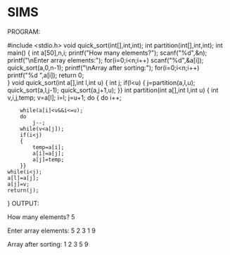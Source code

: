 # SIMS
PROGRAM:

#include <stdio.h>
void quick_sort(int[],int,int);
int partition(int[],int,int);
int main()
{
	int a[50],n,i;
	printf("How many elements?");
	scanf("%d",&n);
	printf("\nEnter array elements:");
	for(i=0;i<n;i++)
		scanf("%d",&a[i]);
	quick_sort(a,0,n-1);
	printf("\nArray after sorting:");
	for(i=0;i<n;i++)
		printf("%d ",a[i]);
	return 0;		
}
void quick_sort(int a[],int l,int u)
{
	int j;
	if(l<u)
	{
		j=partition(a,l,u);
		quick_sort(a,l,j-1);
		quick_sort(a,j+1,u);
	}}
int partition(int a[],int l,int u)
{
	int v,i,j,temp;
	v=a[l];
	i=l;
	j=u+1;
	do
	{
		do
			i++;
			
		while(a[i]<v&&i<=u);
		do
			j--;
		while(v<a[j]);
		if(i<j)
		{
			temp=a[i];
			a[i]=a[j];
			a[j]=temp;
		}}
	while(i<j);
	a[l]=a[j];
	a[j]=v;
	return(j);
}
OUTPUT:

How many elements? 5

Enter array elements: 5
2
3
1
9

Array after sorting: 1 2 3 5 9
